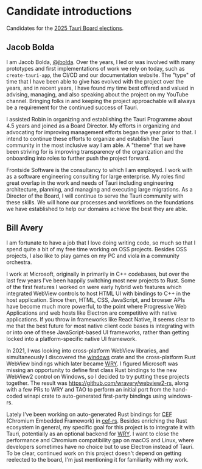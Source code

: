 # Candidate introductions

Candidates for the [2025 Tauri Board elections](README.md).

## Jacob Bolda

I am Jacob Bolda, [@jbolda][github-jbolda]. Over the years, I led or was involved with many prototypes and first implementations of work we rely on today, such as `create-tauri-app`, the CI/CD and our documentation website. The "type" of time that I have been able to give has evolved with the project over the years, and in recent years, I have found my time best offered and valued in advising, managing, and also speaking about the project on my YouTube channel. Bringing folks in and keeping the project approachable will always be a requirement for the continued success of Tauri.

I assisted Robin in organizing and establishing the Tauri Programme about 4.5 years and joined as a Board Director. My efforts in organizing and advocating for improving management efforts began the year prior to that. I intend to continue these efforts to organize and establish the Tauri community in the most inclusive way I am able. A "theme" that we have been striving for is improving transparency of the organization and the onboarding into roles to further push the project forward.

Frontside Software is the consultancy to which I am employed. I work with as a software engineering consulting for large enterprise. My roles find great overlap in the work and needs of Tauri including engineering architecture, planning, and managing and executing large migrations. As a Director of the Board, I will continue to serve the Tauri community with these skills. We will hone our processes and workflows on the foundations we have established to help our domains achieve the best they are able.

[github-jbolda]: https://github.com/jbolda "Jacob Bolda - GitHub"

## Bill Avery

I am fortunate to have a job that I love doing writing code, so much so that I spend quite a bit of my free time working on OSS projects. Besides OSS projects, I also like to play games on my PC and viola in a community orchestra.

I work at Microsoft, originally in primarily in C++ codebases, but over the last few years I've been happily switching most new projects to Rust. Some of the first features I worked on were early hybrid web features which integrated WebView controls to host HTML UI with bindings to C++ in the host application. Since then, HTML, CSS, JavaScript, and browser APIs have become much more powerful, to the point where Progressive Web Applications and web hosts like Electron are competitive with native applications. If you throw in frameworks like React Native, it seems clear to me that the best future for most native client code bases is integrating with or into one of these JavaScript-based UI frameworks, rather than getting locked into a platform-specific native UI framework.

In 2021, I was looking into cross-platform WebView libraries, and simultaneously I discovered the [windows](https://github.com/microsoft/windows-rs) crate and the cross-platform Rust WebView bindings which later became [WRY](https://github.com/tauri-apps/wry). I figured Microsoft was missing an opportunity to define first class Rust bindings to the new WebView2 control on Windows, so I decided to try putting these projects together. The result was https://github.com/wravery/webview2-rs, along with a few PRs to WRY and TAO to perform an initial port from the hand-coded winapi crate to auto-generated first-party bindings using windows-rs.

Lately I've been working on auto-generated Rust bindings for [CEF](https://github.com/chromiumembedded/cef) (Chromium Embedded Framework) in [cef-rs](https://gitub.com/tauri-apps/cef-rs). Besides enriching the Rust ecosystem in general, my specific goal for this project is to integrate it with Tauri, potentially as an optional backend for [WRY](https://github.com/tauri-apps/wry). I want to close the performance and Chromium compatibility gap on macOS and Linux, where developers sometimes have no choice but to use Electron instead of Tauri. To be clear, continued work on this project doesn't depend on getting reelected to the board, I'm just mentioning it for familiarity with my work.

[github-wravery]: https://github.com/wravery "Bill Avery - GitHub"
